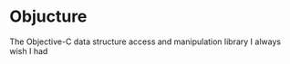 Objucture
=========

The Objective-C data structure access and manipulation library I always wish I had
